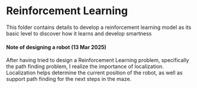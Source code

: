 # Reinforcement Learning

This folder contains details to develop a reinforcement learning model as its basic level to discover how it learns and develop smartness

#### Note of designing a robot (13 Mar 2025)
After having tried to design a Reinforcement Learning problem, specifically the path finding problem, I realize the importance of localization.
Localization helps determine the current position of the robot, as well as support path finding for the next steps in the maze.


